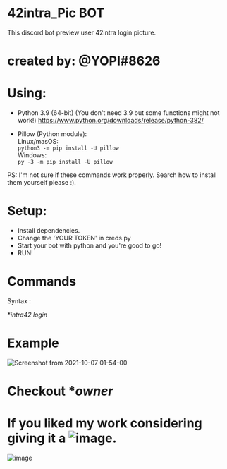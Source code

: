 # 42intra_Pic BOT
This discord bot preview user 42intra login picture.
# created by: @YOPI#8626

# Using:
- Python 3.9 (64-bit) (You don't need 3.9 but some functions might not work!)
https://www.python.org/downloads/release/python-382/

- Pillow (Python module):<br />
Linux/masOS:<br />
`python3 -m pip install -U pillow`<br />
Windows:<br />
`py -3 -m pip install -U pillow`

PS: I'm not sure if these commands work properly. Search how to install them yourself please :).

# Setup:
- Install dependencies.
- Change the 'YOUR TOKEN' in creds.py
- Start your bot with python and you're good to go!
- RUN!
# Commands

Syntax : 

**intra42 login*


# Example
![Screenshot from 2021-10-07 01-54-00](https://user-images.githubusercontent.com/49567393/136303608-818479e2-0d32-4299-be4a-32e7ab543bac.png)


# Checkout **owner* 
# If you liked my work considering giving it a ![image](https://user-images.githubusercontent.com/49567393/134269471-c8a59e6e-b148-48d6-a9a2-d2e35a6f9bf1.png).
![image](https://user-images.githubusercontent.com/49567393/134269837-da35528d-9112-4542-ac3e-ac485df58ad6.png)
